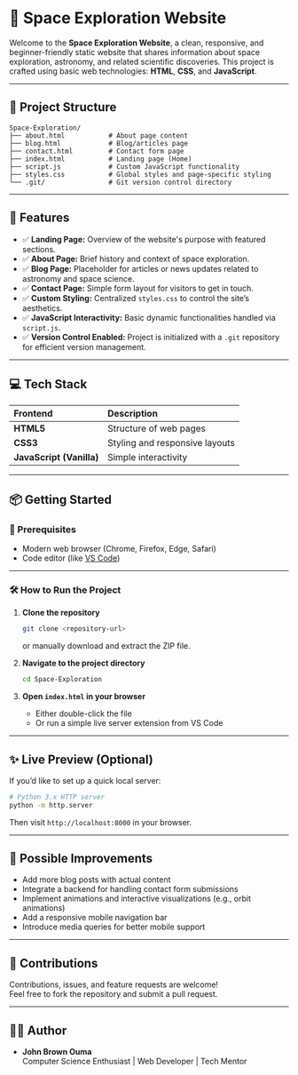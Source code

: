 # 🚀 Space Exploration Website

Welcome to the **Space Exploration Website**, a clean, responsive, and beginner-friendly static website that shares information about space exploration, astronomy, and related scientific discoveries. This project is crafted using basic web technologies: **HTML**, **CSS**, and **JavaScript**.

---

## 📂 Project Structure

```
Space-Exploration/
├── about.html           # About page content
├── blog.html            # Blog/articles page
├── contact.html         # Contact form page
├── index.html           # Landing page (Home)
├── script.js            # Custom JavaScript functionality
├── styles.css           # Global styles and page-specific styling
└── .git/                # Git version control directory
```

---

## 🌌 Features

- ✅ **Landing Page:** Overview of the website's purpose with featured sections.
- ✅ **About Page:** Brief history and context of space exploration.
- ✅ **Blog Page:** Placeholder for articles or news updates related to astronomy and space science.
- ✅ **Contact Page:** Simple form layout for visitors to get in touch.
- ✅ **Custom Styling:** Centralized `styles.css` to control the site’s aesthetics.
- ✅ **JavaScript Interactivity:** Basic dynamic functionalities handled via `script.js`.
- ✅ **Version Control Enabled:** Project is initialized with a `.git` repository for efficient version management.

---

## 💻 Tech Stack

| Frontend | Description |
|:-----------|:--------------------------|
| **HTML5**  | Structure of web pages |
| **CSS3**   | Styling and responsive layouts |
| **JavaScript (Vanilla)** | Simple interactivity |

---

## 📦 Getting Started

### 📑 Prerequisites

- Modern web browser (Chrome, Firefox, Edge, Safari)
- Code editor (like [VS Code](https://code.visualstudio.com/))

---

### 🛠️ How to Run the Project

1. **Clone the repository**
   ```bash
   git clone <repository-url>
   ```
   or manually download and extract the ZIP file.

2. **Navigate to the project directory**
   ```bash
   cd Space-Exploration
   ```

3. **Open `index.html` in your browser**
   - Either double-click the file
   - Or run a simple live server extension from VS Code

---

## ✨ Live Preview (Optional)

If you’d like to set up a quick local server:
```bash
# Python 3.x HTTP server
python -m http.server
```
Then visit `http://localhost:8000` in your browser.

---

## 📌 Possible Improvements

- Add more blog posts with actual content
- Integrate a backend for handling contact form submissions
- Implement animations and interactive visualizations (e.g., orbit animations)
- Add a responsive mobile navigation bar
- Introduce media queries for better mobile support

---

## 🤝 Contributions

Contributions, issues, and feature requests are welcome!  
Feel free to fork the repository and submit a pull request.

---

## 👨‍🚀 Author

- **John Brown Ouma**  
  Computer Science Enthusiast | Web Developer | Tech Mentor  
  
